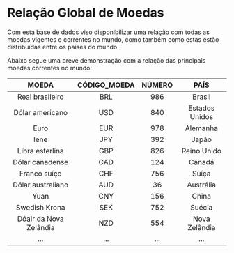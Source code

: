 # Relação Global de Moedas 

Com esta base de dados viso disponibilizar uma relação com todas as moedas vigentes e correntes no mundo, como também como estas estão distribuídas entre os países do mundo. 

Abaixo segue uma breve demonstração com a relação das principais moedas correntes no mundo:

| MOEDA | CÓDIGO_MOEDA | NÚMERO | PAÍS |
| :---: | :---: | :---: | :---: |
| Real brasileiro | BRL | 986 | Brasil | 
| Dólar americano | USD | 840 | Estados Unidos|
| Euro | EUR | 978 | Alemanha |
| Iene | JPY | 392 | Japão | 
| Libra esterlina | GBP | 826 | Reino Unido | 
| Dólar canadense | CAD | 124 | Canadá |
| Franco suíço | CHF | 756 | Suíça |
| Dólar australiano | AUD | 36 | Austrália |
| Yuan | CNY | 156 | China | 
| Swedish Krona | SEK | 752 | Suécia |
| Dóalr da Nova Zelândia | NZD | 554 | Nova Zelândia |
| ... | ... | ... | ... | 






